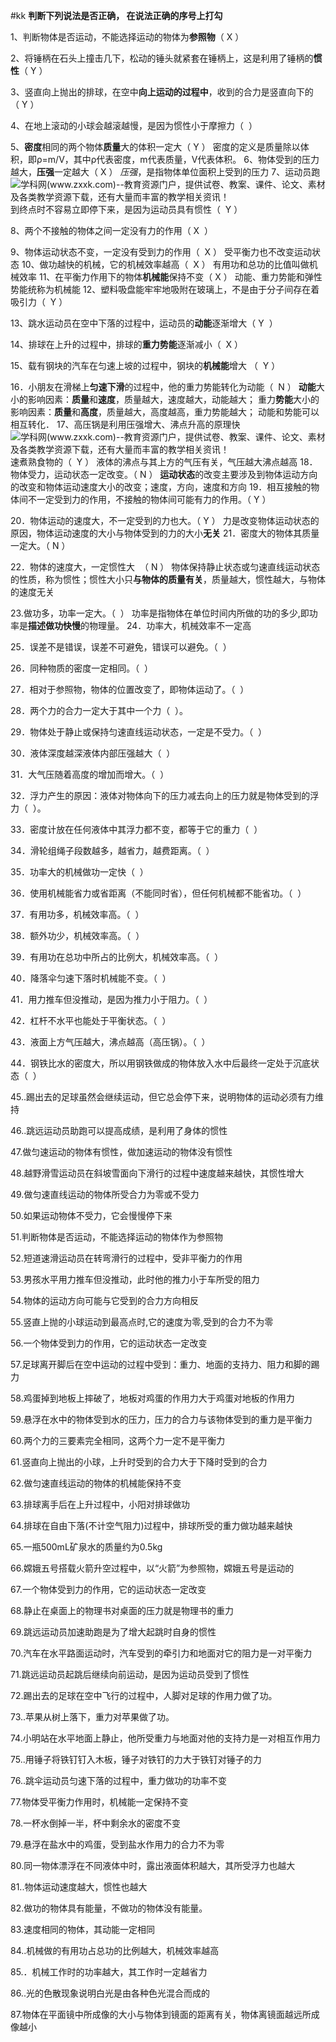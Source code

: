 #kk
**判断下列说法是否正确， 在说法正确的序号上打勾**

1、判断物体是否运动，不能选择运动的物体为**参照物**（ X ）

2、将锤柄在石头上撞击几下，松动的锤头就紧套在锤柄上，这是利用了锤柄的**惯性**（ Y ）

3、竖直向上抛出的排球，在空中**向上运动的过程中**，收到的合力是竖直向下的（ Y ）

4、在地上滚动的小球会越滚越慢，是因为惯性小于摩擦力（  ）

5、**密度**相同的两个物体**质量**大的体积一定大（ Y ） 
	密度的定义是质量除以体积，即ρ=m/V，其中ρ代表密度，m代表质量，V代表体积。
6、物体受到的压力越大，**压强**一定越大（ X ）
	_压强_，是指物体单位面积上受到的压力
7、运动员跑![学科网(www.zxxk.com)--教育资源门户，提供试卷、教案、课件、论文、素材及各类教学资源下载，还有大量而丰富的教学相关资讯！](file:///C:/Users/SMC892C/AppData/Local/Temp/msohtmlclip1/01/clip_image002.png)到终点时不容易立即停下来，是因为运动员具有惯性（  Y ）

8、两个不接触的物体之间一定没有力的作用（ X  ）

9、物体运动状态不变，一定没有受到力的作用（  X ）
	受平衡力也不改变运动状态
10、做功越快的机械，它的机械效率越高（  X ）
	有用功和总功的比值叫做机械效率
11、在平衡力作用下的物体**机械能**保持不变（ X ）
	动能、重力势能和弹性势能统称为机械能
12、塑料吸盘能牢牢地吸附在玻璃上，不是由于分子间存在着吸引力（  Y ）

13、跳水运动员在空中下落的过程中，运动员的**动能**逐渐增大（ Y  ）

14、排球在上升的过程中，排球的**重力势能**逐渐减小（  X ）

15、载有钢块的汽车在匀速上坡的过程中，钢块的**机械能**增大 （  Y ）

16．小朋友在滑梯上**匀速下滑**的过程中，他的重力势能转化为动能（  N ）
	**动能**大小的影响因素：**质量**和**速度**，质量越大，速度越大，动能越大； 
	重力**势能**大小的影响因素：**质量**和**高度**，质量越大，高度越高，重力势能越大； 
	动能和势能可以相互转化．
17、高压锅是利用压强增大、沸点升高的原理快![学科网(www.zxxk.com)--教育资源门户，提供试卷、教案、课件、论文、素材及各类教学资源下载，还有大量而丰富的教学相关资讯！](file:///C:/Users/SMC892C/AppData/Local/Temp/msohtmlclip1/01/clip_image004.png)速煮熟食物的（  Y ）
	液体的沸点与其上方的气压有关，气压越大沸点越高
18．物体受力，运动状态一定改变。（ N ）
	**运动状态**的改变主要涉及到物体运动方向的改变和物体运动速度大小的改变；速度，方向，速度和方向
19．相互接触的物体间不一定受到力的作用，不接触的物体间可能有力的作用。（ Y ）

20．物体运动的速度大，不一定受到的力也大。（ Y ）
	力是改变物体运动状态的原因，物体运动速度的大小与物体受到的力的大小**无关**
21．密度大的物体其质量一定大。（ N ）

22．物体的速度大，一定惯性大  （ N ）
	物体保持静止状态或匀速直线运动状态的性质，称为惯性；惯性大小只**与物体的质量有关**，质量越大，惯性越大，与物体的速度无关

23.做功多，功率一定大。（  ）
	功率是指物体在单位时间内所做的功的多少,即功率是**描述做功快慢**的物理量。
24．功率大，机械效率不一定高

25．误差不是错误，误差不可避免，错误可以避免。（  ）

26．同种物质的密度一定相同。（  ）

27．相对于参照物，物体的位置改变了，即物体运动了。（  ）

28．两个力的合力一定大于其中一个力（  ）。

29．物体处于静止或保持匀速直线运动状态，一定是不受力。（  ）

30．液体深度越深液体内部压强越大（  ）

31．大气压随着高度的增加而增大。（  ）

32．浮力产生的原因：液体对物体向下的压力减去向上的压力就是物体受到的浮力（  ）。

33．密度计放在任何液体中其浮力都不变，都等于它的重力（  ）

34．滑轮组绳子段数越多，越省力，越费距离。（  ）

35．功率大的机械做功一定快（  ）

36．使用机械能省力或省距离（不能同时省），但任何机械都不能省功。（  ）

37．有用功多，机械效率高。（  ）

38．额外功少，机械效率高。（  ）

39．有用功在总功中所占的比例大，机械效率高。（  ）

40．降落伞匀速下落时机械能不变。（  ）

41．用力推车但没推动，是因为推力小于阻力。（  ）

42．杠杆不水平也能处于平衡状态。（  ）

43．液面上方气压越大，沸点越高（高压锅）。（  ）

44．钢铁比水的密度大，所以用钢铁做成的物体放入水中后最终一定处于沉底状态（  ）

45..踢出去的足球虽然会继续运动，但它总会停下来，说明物体的运动必须有力维持

46..跳远运动员助跑可以提高成绩，是利用了身体的惯性

47.做匀速运动的物体有惯性，做加速运动的物体没有惯性

48.越野滑雪运动员在斜坡雪面向下滑行的过程中速度越来越快，其惯性增大

49.做匀速直线运动的物体所受合力为零或不受力

50.如果运动物体不受力，它会慢慢停下来

51.判断物体是否运动，不能选择运动的物体作为参照物

52.短道速滑运动员在转弯滑行的过程中，受非平衡力的作用

53.男孩水平用力推车但没推动，此时他的推力小于车所受的阻力

54.物体的运动方向可能与它受到的合力方向相反

55.竖直上抛的小球运动到最高点时,它的速度为零,受到的合力不为零  

56.一个物体受到力的作用，它的运动状态一定改变

57.足球离开脚后在空中运动的过程中受到：重力、地面的支持力、阻力和脚的踢力

58.鸡蛋掉到地板上摔破了，地板对鸡蛋的作用力大于鸡蛋对地板的作用力

59.悬浮在水中的物体受到水的压力，压力的合力与该物体受到的重力是平衡力

60.两个力的三要素完全相同，这两个力一定不是平衡力

61.竖直向上抛出的小球，上升时受到的合力大于下降时受到的合力

62.做匀速直线运动的物体的机械能保持不变

63.排球离手后在上升过程中，小阳对排球做功

64.排球在自由下落(不计空气阻力)过程中，排球所受的重力做功越来越快

65.一瓶500mL矿泉水的质量约为0.5kg

66.嫦娥五号搭载火箭升空过程中，以“火箭”为参照物，嫦娥五号是运动的

67.一个物体受到力的作用，它的运动状态一定改变

68.静止在桌面上的物理书对桌面的压力就是物理书的重力

69.跳远运动员加速助跑是为了增大起跳时自身的惯性

70.汽车在水平路面运动时，汽车受到的牵引力和地面对它的阻力是一对平衡力    

71.跳远运动员起跳后继续向前运动，是因为运动员受到了惯性 

72.踢出去的足球在空中飞行的过程中，人脚对足球的作用力做了功。     

73..苹果从树上落下，重力对苹果做了功。                               

74.小明站在水平地面上静止，他所受重力与地面对他的支持力是一对相互作用力

75..用锤子将铁钉钉入木板，锤子对铁钉的力大于铁钉对锤子的力

76..跳伞运动员匀速下落的过程中，重力做功的功率不变

77.物体受平衡力作用时，机械能一定保持不变

78.一杯水倒掉一半，杯中剩余水的密度不变

79.悬浮在盐水中的鸡蛋，受到盐水作用力的合力不为零

80.同一物体漂浮在不同液体中时，露出液面体积越大，其所受浮力也越大

81..物体运动速度越大，惯性也越大

82.做功的物体具有能量，不做功的物体没有能量。                   

83.速度相同的物体，其动能一定相同

84..机械做的有用功占总功的比例越大，机械效率越高

85.．机械工作时的功率越大，其工作时一定越省力

86..光的色散现象说明白光是由各种色光混合而成的

87.物体在平面镜中所成像的大小与物体到镜面的距离有关，物体离镜面越远所成像越小
